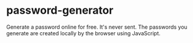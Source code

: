# password-generator

Generate a password online for free. It's never sent. The passwords you generate are created locally by the browser using JavaScript.